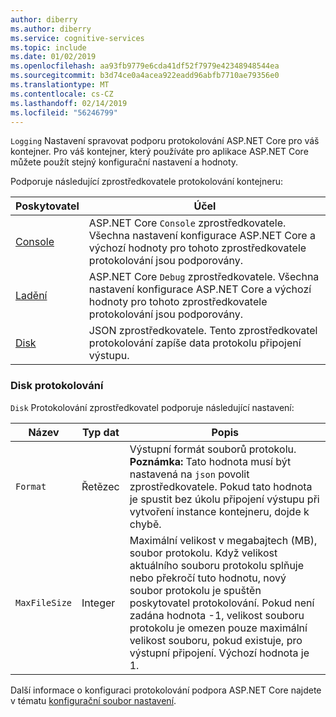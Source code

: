 ```yaml
---
author: diberry
ms.author: diberry
ms.service: cognitive-services
ms.topic: include
ms.date: 01/02/2019
ms.openlocfilehash: aa93fb9779e6cda41df52f7979e42348948544ea
ms.sourcegitcommit: b3d74ce0a4acea922eadd96abfb7710ae79356e0
ms.translationtype: MT
ms.contentlocale: cs-CZ
ms.lasthandoff: 02/14/2019
ms.locfileid: "56246799"
---
```

`Logging` Nastavení spravovat podporu protokolování ASP.NET Core pro váš kontejner. Pro váš kontejner, který používáte pro aplikace ASP.NET Core můžete použít stejný konfigurační nastavení a hodnoty. 

Podporuje následující zprostředkovatele protokolování kontejneru:

|Poskytovatel|Účel|
|--|--|
|[Console](https://docs.microsoft.com/aspnet/core/fundamentals/logging/?view=aspnetcore-2.1#console-provider)|ASP.NET Core `Console` zprostředkovatele. Všechna nastavení konfigurace ASP.NET Core a výchozí hodnoty pro tohoto zprostředkovatele protokolování jsou podporovány.|
|[Ladění](https://docs.microsoft.com/aspnet/core/fundamentals/logging/?view=aspnetcore-2.1#debug-provider)|ASP.NET Core `Debug` zprostředkovatele. Všechna nastavení konfigurace ASP.NET Core a výchozí hodnoty pro tohoto zprostředkovatele protokolování jsou podporovány.|
|[Disk](#disk-logging)|JSON zprostředkovatele. Tento zprostředkovatel protokolování zapíše data protokolu připojení výstupu.|

### <a name="disk-logging"></a>Disk protokolování

`Disk` Protokolování zprostředkovatel podporuje následující nastavení:  

| Název | Typ dat | Popis |
|------|-----------|-------------|
| `Format` | Řetězec | Výstupní formát souborů protokolu.<br/> **Poznámka:** Tato hodnota musí být nastavená na `json` povolit zprostředkovatele. Pokud tato hodnota je spustit bez úkolu připojení výstupu při vytvoření instance kontejneru, dojde k chybě. |
| `MaxFileSize` | Integer | Maximální velikost v megabajtech (MB), soubor protokolu. Když velikost aktuálního souboru protokolu splňuje nebo překročí tuto hodnotu, nový soubor protokolu je spuštěn poskytovatel protokolování. Pokud není zadána hodnota -1, velikost souboru protokolu je omezen pouze maximální velikost souboru, pokud existuje, pro výstupní připojení. Výchozí hodnota je 1. |

Další informace o konfiguraci protokolování podpora ASP.NET Core najdete v tématu [konfigurační soubor nastavení](https://docs.microsoft.com/aspnet/core/fundamentals/logging/?view=aspnetcore-2.1).
